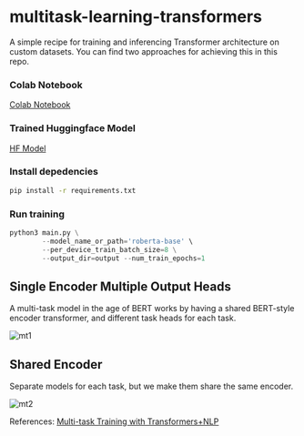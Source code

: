 # multitask-learning-transformers
A simple recipe for training and inferencing Transformer architecture on custom datasets.
You can find two approaches for achieving this in this repo.

### Colab Notebook
[Colab Notebook](https://colab.research.google.com/drive/1R7WcLHxDsVvZXPhr5HBgIWa3BlSZKY6p?usp=sharing#scrollTo=3Fzv6lYA0wFw)

### Trained Huggingface Model
[HF Model](https://huggingface.co/shahrukhx01/bert-multitask-query-classifiers)

### Install depedencies
```bash
pip install -r requirements.txt
```
### Run training
```python
python3 main.py \
        --model_name_or_path='roberta-base' \
        --per_device_train_batch_size=8 \
        --output_dir=output --num_train_epochs=1
```

## Single Encoder Multiple Output Heads
A multi-task model in the age of BERT works by having a shared BERT-style encoder transformer, and different task heads for each task.


![mt1](https://user-images.githubusercontent.com/6007894/134903082-64247dd0-fc6f-4b85-a936-b9607ade5a14.png)

## Shared Encoder
Separate models for each task, but we make them share the same encoder. 

![mt2](https://user-images.githubusercontent.com/6007894/134903512-ce42e2d0-b5b1-4269-97de-7255d0cf5a52.png)

References:
[Multi-task Training with Transformers+NLP](https://colab.research.google.com/github/zphang/zphang.github.io/blob/master/files/notebooks/Multi_task_Training_with_Transformers_NLP.ipynb#scrollTo=CQ39AbTAPAUi)
